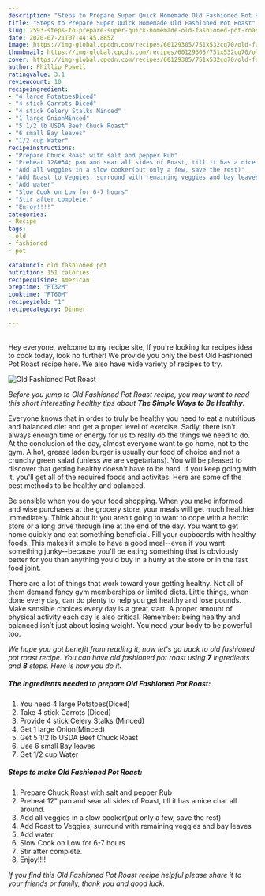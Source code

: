 ```yaml
---
description: "Steps to Prepare Super Quick Homemade Old Fashioned Pot Roast"
title: "Steps to Prepare Super Quick Homemade Old Fashioned Pot Roast"
slug: 2593-steps-to-prepare-super-quick-homemade-old-fashioned-pot-roast
date: 2020-07-21T07:44:45.885Z
image: https://img-global.cpcdn.com/recipes/60129305/751x532cq70/old-fashioned-pot-roast-recipe-main-photo.jpg
thumbnail: https://img-global.cpcdn.com/recipes/60129305/751x532cq70/old-fashioned-pot-roast-recipe-main-photo.jpg
cover: https://img-global.cpcdn.com/recipes/60129305/751x532cq70/old-fashioned-pot-roast-recipe-main-photo.jpg
author: Phillip Powell
ratingvalue: 3.1
reviewcount: 10
recipeingredient:
- "4 large PotatoesDiced"
- "4 stick Carrots Diced"
- "4 stick Celery Stalks Minced"
- "1 large OnionMinced"
- "5 1/2 lb USDA Beef Chuck Roast"
- "6 small Bay leaves"
- "1/2 cup Water"
recipeinstructions:
- "Prepare Chuck Roast with salt and pepper Rub"
- "Preheat 12&#34; pan and sear all sides of Roast, till it has a nice char all around."
- "Add all veggies in a slow cooker(put only a few, save the rest)"
- "Add Roast to Veggies, surround with remaining veggies and bay leaves"
- "Add water"
- "Slow Cook on Low for 6-7 hours"
- "Stir after complete."
- "Enjoy!!!!"
categories:
- Recipe
tags:
- old
- fashioned
- pot

katakunci: old fashioned pot 
nutrition: 151 calories
recipecuisine: American
preptime: "PT32M"
cooktime: "PT60M"
recipeyield: "1"
recipecategory: Dinner

---
```

<br>
Hey everyone, welcome to my recipe site, If you're looking for recipes idea to cook today, look no further! We provide you only the best Old Fashioned Pot Roast recipe here. We also have wide variety of recipes to try.
<br>


![Old Fashioned Pot Roast](https://img-global.cpcdn.com/recipes/60129305/751x532cq70/old-fashioned-pot-roast-recipe-main-photo.jpg)

<i>Before you jump to Old Fashioned Pot Roast recipe, you may want to read this short interesting healthy tips about <strong>The Simple Ways to Be Healthy</strong>.</i>

Everyone knows that in order to truly be healthy you need to eat a nutritious and balanced diet and get a proper level of exercise. Sadly, there isn't always enough time or energy for us to really do the things we need to do. At the conclusion of the day, almost everyone want to go home, not to the gym. A hot, grease laden burger is usually our food of choice and not a crunchy green salad (unless we are vegetarians). You will be pleased to discover that getting healthy doesn't have to be hard. If you keep going with it, you'll get all of the required foods and activites. Here are some of the best methods to be healthy and balanced.

Be sensible when you do your food shopping. When you make informed and wise purchases at the grocery store, your meals will get much healthier immediately. Think about it: you aren’t going to want to cope with a hectic store or a long drive through line at the end of the day. You want to get home quickly and eat something beneficial. Fill your cupboards with healthy foods. This makes it simple to have a good meal--even if you want something junky--because you'll be eating something that is obviously better for you than anything you'd buy in a hurry at the store or in the fast food joint.

There are a lot of things that work toward your getting healthy. Not all of them demand fancy gym memberships or limited diets. Little things, when done every day, can do plenty to help you get healthy and lose pounds. Make sensible choices every day is a great start. A proper amount of physical activity each day is also critical. Remember: being healthy and balanced isn’t just about losing weight. You need your body to be powerful too. 


<i>We hope you got benefit from reading it, now let's go back to old fashioned pot roast recipe. You can have old fashioned pot roast using <strong>7</strong> ingredients and <strong>8</strong> steps. Here is how you do it.
</i>

##### The ingredients needed to prepare Old Fashioned Pot Roast:

1. You need 4 large Potatoes(Diced)
1. Take 4 stick Carrots (Diced)
1. Provide 4 stick Celery Stalks (Minced)
1. Get 1 large Onion(Minced)
1. Get 5 1/2 lb USDA Beef Chuck Roast
1. Use 6 small Bay leaves
1. Get 1/2 cup Water


##### Steps to make Old Fashioned Pot Roast:

1. Prepare Chuck Roast with salt and pepper Rub
1. Preheat 12&#34; pan and sear all sides of Roast, till it has a nice char all around.
1. Add all veggies in a slow cooker(put only a few, save the rest)
1. Add Roast to Veggies, surround with remaining veggies and bay leaves
1. Add water
1. Slow Cook on Low for 6-7 hours
1. Stir after complete.
1. Enjoy!!!!


<i>If you find this Old Fashioned Pot Roast recipe helpful please share it to your friends or family, thank you and good luck.</i>

